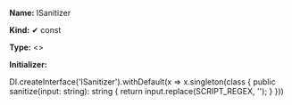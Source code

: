 **Name:** ISanitizer

**Kind:** ✔ const

**Type:** <>

**Initializer:**

DI.createInterface<ISanitizer>('ISanitizer').withDefault(x => x.singleton(class {
public sanitize(input: string): string {
return input.replace(SCRIPT_REGEX, '');
}
}))

